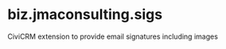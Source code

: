 biz.jmaconsulting.sigs
======================

CiviCRM extension to provide email signatures including images 
